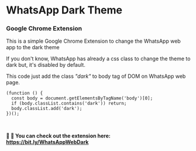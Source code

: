 # WhatsApp Dark Theme

### Google Chrome Extension

This is a simple Google Chrome Extension to change the WhatsApp web app to the dark theme

If you don't know, WhatsApp has already a css class to change the theme to dark but, it's disabled by default.
&nbsp;

This code just add the class _"dark"_ to body tag of DOM on WhatsApp web page.

    (function () {
      const body = document.getElementsByTagName('body')[0];
      if (body.classList.contains('dark')) return;
      body.classList.add('dark');
    })();

&nbsp;

**🌚 🎉 You can check out the extension here: https://bit.ly/WhatsAppWebDark**
